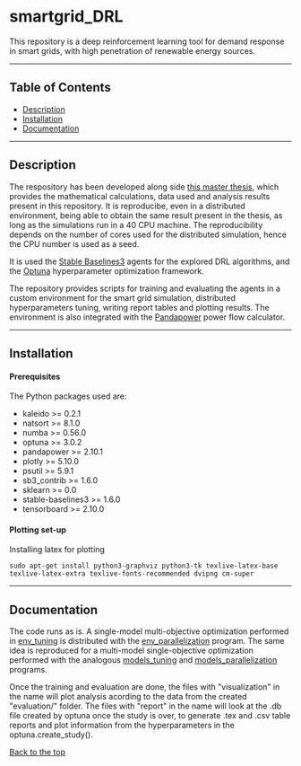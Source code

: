 # smartgrid_DRL

This repository is a deep reinforcement learning tool for demand response in smart grids, with high penetration of renewable energy sources.
___

## Table of Contents

- [Description](#description)
- [Installation](#installation)
- [Documentation](#documentation)
<!---
- [Author Info](#author-info)
-->
___

## Description

The respository has been developed along side [this master thesis](https://github.com/pau-3i8/smartgrid_DRL/tree/main/master_thesis), which provides the mathematical calculations, data used and analysis results present in this repository. It is reproducibe, even in a distributed environment, being able to obtain the same result present in the thesis, as long as the simulations run in a 40 CPU machine. The reproducibility depends on the number of cores used for the distributed simulation, hence the CPU number is used as a seed.

It is used the [Stable Baselines3](https://github.com/DLR-RM/stable-baselines3) agents for the explored DRL algorithms, and the [Optuna](https://github.com/optuna/optuna) hyperparameter optimization framework.

The repository provides scripts for training and evaluating the agents in a custom environment for the smart grid simulation, distributed hyperparameters tuning, writing report tables and plotting results. The environment is also integrated with the [Pandapower](https://github.com/e2nIEE/pandapower) power flow calculator.
___

## Installation

#### Prerequisites

The Python packages used are:
- kaleido >= 0.2.1
- natsort >= 8.1.0
- numba >= 0.56.0
- optuna >= 3.0.2
- pandapower >= 2.10.1
- plotly >= 5.10.0
- psutil >= 5.9.1
- sb3_contrib >= 1.6.0
- sklearn >= 0.0
- stable-baselines3 >= 1.6.0
- tensorboard >= 2.10.0

#### Plotting set-up

Installing latex for plotting
```
sudo apt-get install python3-graphviz python3-tk texlive-latex-base texlive-latex-extra texlive-fonts-recommended dvipng cm-super
```
___
## Documentation

The code runs as is. A single-model multi-objective optimization performed in [env_tuning](https://github.com/pau-3i8/smartgrid_DRL/tree/main/intrinsic_param_study/env_tuning.py) is distributed with the [env_parallelization](https://github.com/pau-3i8/smartgrid_DRL/tree/main/intrinsic_param_study/env_parallelization.py) program. The same idea is reproduced for a multi-model single-objective optimization performed with the analogous [models_tuning](https://github.com/pau-3i8/smartgrid_DRL/tree/main/models_study/models_tuning.py) and [models_parallelization](https://github.com/pau-3i8/smartgrid_DRL/tree/main/models_study/models_parallelization.py) programs.

Once the training and evaluation are done, the files with "visualization" in the name will plot analysis acording to the data from the created "evaluation/" folder. The files with "report" in the name will look at the .db file created by optuna once the study is over, to generate .tex and .csv table reports and plot information from the hyperparameters in the optuna.create_study().

[Back to the top](#smartgrid_DRL)

<!---
___
## Authos Infor

- LinkedIn - [Pau Fisco](https://www.linkedin.com/in/pau-fisco-compte/?locale=en_US)

[Back To The Top](#smartgrid_DRL)
-->
